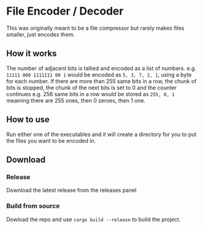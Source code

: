 # File Encoder / Decoder

This was originally meant to be a file compressor but rarely makes files smaller, just encodes them.

## How it works

The number of adjacent bits is tallied and encoded as a list of numbers.
e.g. `11111 000 1111111 00 1` would be encoded as `5, 3, 7, 2, 1`, using a byte for each number. If there are more than 255 same bits in a row, the chunk of bits is stopped, the chunk of the next bits is set to 0 and the counter continues e.g. 256 same bits in a row would be stored as `255, 0, 1` meaining there are 255 ones, then 0 zeroes, then 1 one.

## How to use

Run either one of the executables and it will create a directory for you to put the files you want to be encoded in.

## Download

### Release

Download the latest release from the releases panel

### Build from source

Dowload the repo and use `cargo build --release` to build the project.

